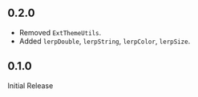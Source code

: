 ## 0.2.0
- Removed `ExtThemeUtils`.
- Added `lerpDouble`, `lerpString`, `lerpColor`, `lerpSize`.

## 0.1.0

Initial Release
